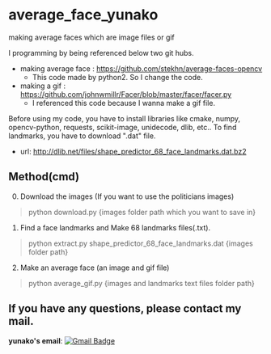 # average_face_yunako
making average faces which are image files or gif  

I programming by being referenced below two git hubs.
  - making average face : https://github.com/stekhn/average-faces-opencv
     * This code made by python2. So I change the code. 
  - making a gif : https://github.com/johnwmillr/Facer/blob/master/facer/facer.py
     * I referenced this code because I wanna make a gif file.

Before using my code, you have to install libraries like cmake, numpy, opencv-python, requests, scikit-image, unidecode, dlib, etc..
To find landmarks, you have to download ".dat" file. 
   - url: http://dlib.net/files/shape_predictor_68_face_landmarks.dat.bz2﻿


## Method(cmd)
0. Download the images (If you want to use the politicians images)
> python download.py {images folder path which you want to save in}
1. Find a face landmarks and Make 68 landmarks files(.txt).
> python extract.py shape_predictor_68_face_landmarks.dat {images folder path}
2. Make an average face (an image and gif file)
> python average_gif.py {images and landmarks text files folder path}



## If you have any questions, please contact my mail.

**yunako's email**: [![Gmail Badge](https://img.shields.io/badge/Gmail-d14836?style=flat-square&logo=Gmail&logoColor=white&link=mailto:koyuna2837@gmail.com)](mailto:koyuna2837@gmail.com)
